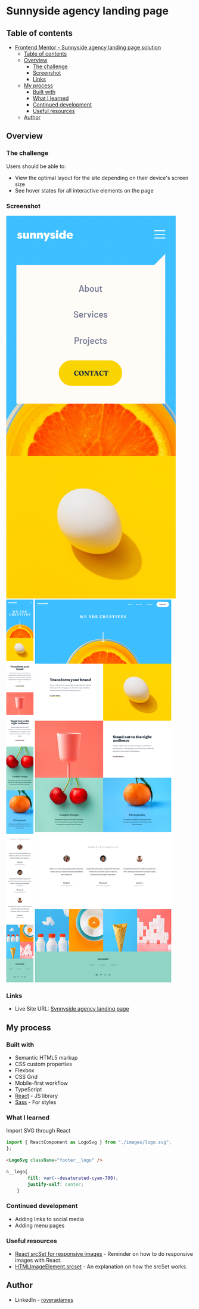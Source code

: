 # Sunnyside agency landing page 

## Table of contents

- [Frontend Mentor - Sunnyside agency landing page solution](#frontend-mentor---sunnyside-agency-landing-page-solution)
  - [Table of contents](#table-of-contents)
  - [Overview](#overview)
    - [The challenge](#the-challenge)
    - [Screenshot](#screenshot)
    - [Links](#links)
  - [My process](#my-process)
    - [Built with](#built-with)
    - [What I learned](#what-i-learned)
    - [Continued development](#continued-development)
    - [Useful resources](#useful-resources)
  - [Author](#author)

## Overview

### The challenge

Users should be able to:

- View the optimal layout for the site depending on their device's screen size
- See hover states for all interactive elements on the page

### Screenshot

![mobile-view](./readme-assets/mobile-menu.png)
![mobile-view](./readme-assets/mobile-view.png)
![Desktop-view](./readme-assets/Desktop-view.png)

### Links

- Live Site URL: [Synnyside agency landing page](https://royer-adames-sunnyside-agency-landing-page.vercel.app/)

## My process

### Built with

- Semantic HTML5 markup
- CSS custom properties
- Flexbox
- CSS Grid
- Mobile-first workflow
- TypeScript
- [React](https://reactjs.org/) - JS library
- [Sass](sass-lang.com/) - For styles


### What I learned

Import SVG through React
```js
import { ReactComponent as LogoSvg } from "./images/logo.svg";
};
```
```html
<LogoSvg className="footer__logo" />
```
```css
&__logo{
        fill: var(--desaturated-cyan-700);
        justify-self: center;
    }
```

### Continued development

- Adding links to social media
- Adding menu pages

### Useful resources

- [React srcSet for responsive images](https://crystallize.com/blog/react-srcset-for-responsive-images) - Reminder on how to do responsive images with React.
- [HTMLImageElement.srcset](https://developer.mozilla.org/en-US/docs/Web/API/HTMLImageElement/srcset) - An explanation on how the srcSet works.

## Author

- LinkedIn - [royeradames](https://www.linkedin.com/in/royer-adames/)

